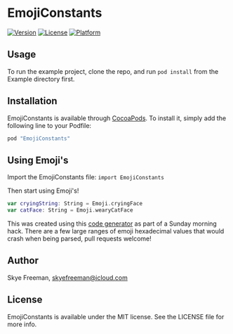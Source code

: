 # EmojiConstants

[![Version](https://img.shields.io/cocoapods/v/EmojiConstants.svg?style=flat)](http://cocoapods.org/pods/EmojiConstants)
[![License](https://img.shields.io/cocoapods/l/EmojiConstants.svg?style=flat)](http://cocoapods.org/pods/EmojiConstants)
[![Platform](https://img.shields.io/cocoapods/p/EmojiConstants.svg?style=flat)](http://cocoapods.org/pods/EmojiConstants)

## Usage

To run the example project, clone the repo, and run `pod install` from the Example directory first.

## Installation

EmojiConstants is available through [CocoaPods](http://cocoapods.org). To install
it, simply add the following line to your Podfile:

```ruby
pod "EmojiConstants"
```

## Using Emoji's

Import the EmojiConstants file: `import EmojiConstants`

Then start using Emoji's!

```swift
var cryingString: String = Emoji.cryingFace
var catFace: String = Emoji.wearyCatFace
```

This was created using this [code generator](https://github.com/skyefreeman/EmojiBuilder) as part of a Sunday morning hack.  There are a few large ranges of emoji hexadecimal values that would crash when being parsed, pull requests welcome!

## Author

Skye Freeman, skyefreeman@icloud.com

## License

EmojiConstants is available under the MIT license. See the LICENSE file for more info.
